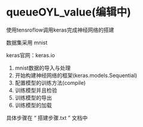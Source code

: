 # queueOYL_value(编辑中)

使用tensroflow调用keras完成神经网络的搭建

数据集采用 mnist

keras官网：keras.io

1. mnist数据的导入与处理
2. 开始构建神经网络的框架(keras.models.Sequential)
3. 配置模型的训练方法(compile)
4. 训练模型并且检验
5. 训练模型的导出
6. 训练模型的加载

具体步骤在  “ 搭建步骤.txt ” 文档中
